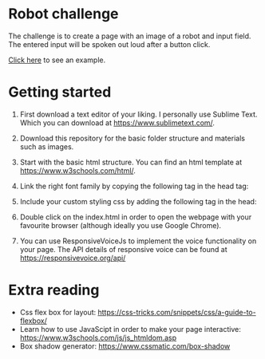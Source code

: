# Robot challenge
The challenge is to create a page with an image of a robot and input field. The entered input will be spoken out loud after a button click.

[Click here](https://gijslebesque.github.io/) to see an example.


# Getting started
1. First download a text editor of your liking. I personally use Sublime Text. Which you can download at https://www.sublimetext.com/.

2. Download this repository for the basic folder structure and materials such as images. 

3. Start with the basic html structure. You can find an html template at https://www.w3schools.com/html/. 

4. Link the right font family by copying the following tag in the head tag:
  <link href="https://fonts.googleapis.com/css?family=Roboto:300,400" rel="stylesheet">
  
5. Include your custom styling css by adding the following tag in the head:
	<link rel="stylesheet" href="./css/style.css">
  
5. Double click on the index.html in order to open the webpage with your favourite browser (although ideally you use Google Chrome).

6. You can use ResponsiveVoiceJs to implement the voice functionality on your page. The API details of responsive voice can be found at https://responsivevoice.org/api/

# Extra reading 
- Css flex box for layout: https://css-tricks.com/snippets/css/a-guide-to-flexbox/
- Learn how to use JavaScipt in order to make your page interactive: https://www.w3schools.com/js/js_htmldom.asp
- Box shadow generator: https://www.cssmatic.com/box-shadow
